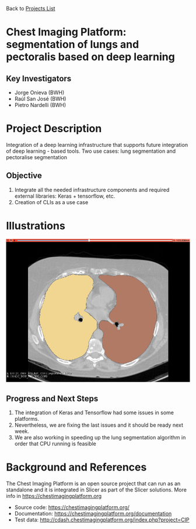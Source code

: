 Back to [Projects List](../../README.md#ProjectsList)

# Chest Imaging Platform: segmentation of lungs and pectoralis based on deep learning 

## Key Investigators

- Jorge Onieva (BWH)
- Raúl San José (BWH)
- Pietro Nardelli (BWH)

# Project Description

Integration of a deep learning infrastructure that supports future integration of deep learning - based tools.
Two use cases: lung segmentation and pectoralise segmentation

## Objective

1. Integrate all the needed infrastructure components and required external libraries: Keras + tensorflow, etc.
1. Creation of CLIs as a use case

# Illustrations

<!--Add pictures and links to videos that demonstrate what has been accomplished.-->
![Lung segmentation](Lung_Segmentation.png)

## Progress and Next Steps

<!--Describe progress and next steps in a few bullet points as you are making progress.-->
1. The integration of Keras and Tensorflow had some issues in some platforms.
1. Nevertheless, we are fixing the last issues and it should be ready next week.
1. We are also working in speeding up the lung segmentation algorithm in order that CPU running is feasible


# Background and References

The Chest Imaging Platform is an open source project that can run as an standalone and it is integrated in Slicer as part of the Slicer solutions. More info in https://chestimagingplatform.org

- Source code: https://chestimagingplatform.org/
- Documentation: https://chestimagingplatform.org/documentation
- Test data: http://cdash.chestimagingplatform.org/index.php?project=CIP
